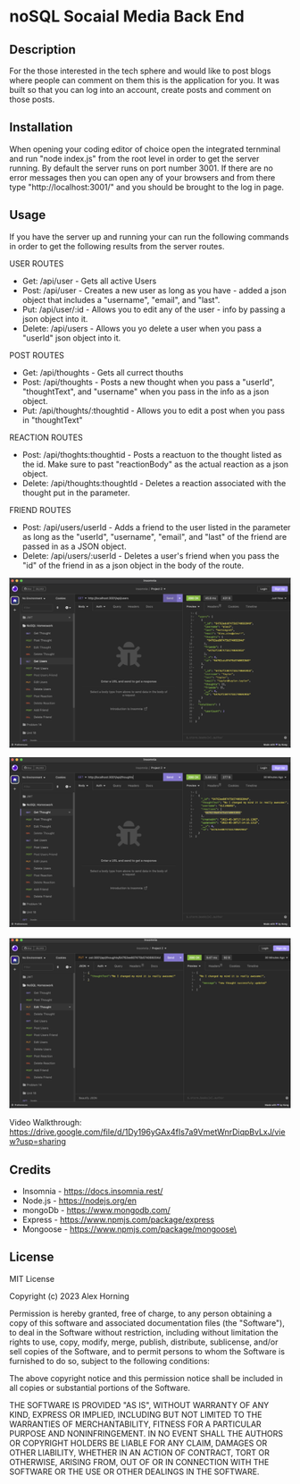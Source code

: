 # noSQL Socaial Media Back End

## Description

For the those interested in the tech sphere and would like to post blogs where people can comment on them this is the application for you. It was built so that you can log into an account, create posts and comment on those posts.

## Installation

When opening your coding editor of choice open the integrated ternminal and run "node index.js" from the root level in order to get the server running. By default the server runs on port number 3001. If there are no error messages then you can open any of your browsers and from there type "http://localhost:3001/" and you should be brought to the log in page.

## Usage

If you have the server up and running your can run the following commands in order to get the following results from the server routes.

USER ROUTES

- Get: /api/user - Gets all active Users
- Post: /api/user - Creates a new user as long as you have - added a json object that includes a "username", "email", and "last".
- Put: /api/user/:id - Allows you to edit any of the user - info by passing a json object into it.
- Delete: /api/users - Allows you yo delete a user when you pass a "userId" json object into it.

POST ROUTES

- Get: /api/thoughts - Gets all currect thouths
- Post: /api/thoughts - Posts a new thought when you pass a "userId", "thoughtText", and "username" when you pass in the info as a json object.
- Put: /api/thoughts/:thoughtid - Allows you to edit a post when you pass in "thoughtText"

REACTION ROUTES

- Post: /api/thoghts:thoughtid - Posts a reactuon to the thought listed as the id. Make sure to past "reactionBody" as the actual reaction as a json object.
- Delete: /api/thoughts:thoughtId - Deletes a reaction associated with the thought put in the parameter.

FRIEND ROUTES

- Post: /api/users/userId - Adds a friend to the user listed in the parameter as long as the "userId", "username", "email", and "last" of the friend are passed in as a JSON object.
- Delete: /api/users/:userId - Deletes a user's friend when you pass the "id" of the friend in as a json object in the body of the route.

![Get All Users](/assets/Screenshot%202023-05-30%20at%201.44.25%20PM.png)

![Get All Thoughts](/assets/Screenshot%202023-05-30%20at%201.44.33%20PM.png)
 ![Post a Reactions](/assets/Screenshot%202023-05-30%20at%201.44.40%20PM.png)

Video Walkthrough: https://drive.google.com/file/d/1Dy196yGAx4fIs7a9VmetWnrDiqpBvLxJ/view?usp=sharing

## Credits

- Insomnia - https://docs.insomnia.rest/
- Node.js - https://nodejs.org/en
- mongoDb - https://www.mongodb.com/
- Express - https://www.npmjs.com/package/express
- Mongoose - https://www.npmjs.com/package/mongoose\

## License

MIT License

Copyright (c) 2023 Alex Horning

Permission is hereby granted, free of charge, to any person obtaining a copy of this software and associated documentation files (the "Software"), to deal in the Software without restriction, including without limitation the rights to use, copy, modify, merge, publish, distribute, sublicense, and/or sell copies of the Software, and to permit persons to whom the Software is furnished to do so, subject to the following conditions:

The above copyright notice and this permission notice shall be included in all copies or substantial portions of the Software.

THE SOFTWARE IS PROVIDED "AS IS", WITHOUT WARRANTY OF ANY KIND, EXPRESS OR IMPLIED, INCLUDING BUT NOT LIMITED TO THE WARRANTIES OF MERCHANTABILITY, FITNESS FOR A PARTICULAR PURPOSE AND NONINFRINGEMENT. IN NO EVENT SHALL THE AUTHORS OR COPYRIGHT HOLDERS BE LIABLE FOR ANY CLAIM, DAMAGES OR OTHER LIABILITY, WHETHER IN AN ACTION OF CONTRACT, TORT OR OTHERWISE, ARISING FROM, OUT OF OR IN CONNECTION WITH THE SOFTWARE OR THE USE OR OTHER DEALINGS IN THE SOFTWARE.

